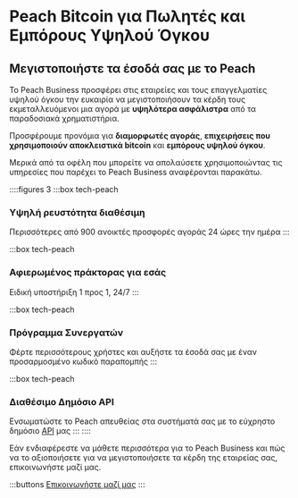 
# Peach Bitcoin για Πωλητές και Εμπόρους Υψηλού Όγκου

## Μεγιστοποιήστε τα έσοδά σας με το Peach

Το Peach Business προσφέρει στις εταιρείες και τους επαγγελματίες υψηλού όγκου την ευκαιρία να μεγιστοποιήσουν τα κέρδη τους εκμεταλλευόμενοι μια αγορά με **υψηλότερα ασφάλιστρα** από τα παραδοσιακά χρηματιστήρια.

Προσφέρουμε προνόμια για **διαμορφωτές αγοράς**, **επιχειρήσεις που χρησιμοποιούν αποκλειστικά bitcoin** και **εμπόρους υψηλού όγκου**.

Μερικά από τα οφέλη που μπορείτε να απολαύσετε χρησιμοποιώντας τις υπηρεσίες που παρέχει το Peach Business αναφέρονται παρακάτω.

::::figures 3
:::box tech-peach

### Υψηλή ρευστότητα διαθέσιμη

Περισσότερες από 900 ανοικτές προσφορές αγοράς 24 ώρες την ημέρα
:::

:::box tech-peach

### Αφιερωμένος πράκτορας για εσάς

Ειδική υποστήριξη 1 προς 1, 24/7
:::

:::box tech-peach

### Πρόγραμμα Συνεργατών

Φέρτε περισσότερους χρήστες και αυξήστε τα έσοδά σας με έναν προσαρμοσμένο κωδικό παραπομπής
:::

:::box tech-peach

### Διαθέσιμο Δημόσιο API

Ενσωματώστε το Peach απευθείας στα συστήματά σας με το εύχρηστο δημόσιο [API](https://docs.peachbitcoin.com/#introduction) μας
:::
::::

Εάν ενδιαφέρεστε να μάθετε περισσότερα για το Peach Business και πώς να το αξιοποιήσετε για να μεγιστοποιήσετε τα κέρδη της εταιρείας σας, επικοινωνήστε μαζί μας.

:::buttons
[Επικοινωνήστε μαζί μας](mailto:$contactEmail$)
:::
